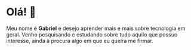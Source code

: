 <!--### Hi there 👋-->

<h1><strong>Olá!</strong> 👋</h1>
	<p>Meu nome é <strong>Gabriel</strong> e desejo aprender mais e mais sobre tecnologia em geral. Venho pesquisando e estudando sobre tudo aquilo que possuo interesse, ainda à procura algo em que eu queira me 		firmar.</p>
<!--
**gabriel-pereira02/gabriel-pereira02** is a ✨ _special_ ✨ repository because its `README.md` (this file) appears on your GitHub profile.

Here are some ideas to get you started:

- 🔭 I’m currently working on ...
- 🌱 I’m currently learning ...
- 👯 I’m looking to collaborate on ...
- 🤔 I’m looking for help with ...
- 💬 Ask me about ...
- 📫 How to reach me: ...
- 😄 Pronouns: ...
- ⚡ Fun fact: ...
-->
